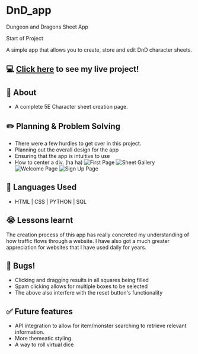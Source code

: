 # DnD_app

Dungeon and Dragons Sheet App

Start of Project

A simple app that allows you to create, store and edit DnD character sheets.

## :computer: [Click here](https://dnd-character-sheet-app.onrender.com/home) to see my live project!

## :page_facing_up: About

- A complete 5E Character sheet creation page.

## :pencil2: Planning & Problem Solving

- There were a few hurdles to get over in this project.
- Planning out the overall design for the app
- Ensuring that the app is intuitive to use
- How to center a div. (ha ha)
  ![First Page](https://i.imgur.com/q63SDGx.png)
  ![Sheet Gallery](https://i.imgur.com/na8MwXt.png)
  ![Welcome Page](https://i.imgur.com/7Fmi7A0.png)
  ![Sign Up Page](https://i.imgur.com/oyvYWRA.png)

## :rocket: Languages Used

- HTML | CSS | PYTHON | SQL

## :sob: Lessons learnt

The creation process of this app has really concreted my understanding of how traffic flows through a website. I have also got a much greater appreciation for websites that I have used daily for years.

## :poop: Bugs!

- Clicking and dragging results in all squares being filled
- Spam clicking allows for multiple boxes to be selected
- The above also interfere with the reset button's functionality

## :white_check_mark: Future features

- API integration to allow for item/monster searching to retrieve relevant information.
- More themeatic styling.
- A way to roll virtual dice
